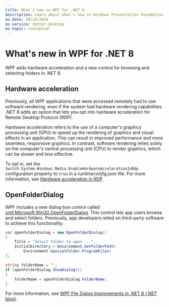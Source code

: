 ```yaml
---
title: What's new in WPF for .NET 8
description: Learn about what's new in Windows Presentation Foundation (WPF) for .NET 8. .NET 8 was released November 2023.
ms.date: 10/24/2024
ms.service: dotnet-desktop
ms.topic: conceptual
---
```


# What's new in WPF for .NET 8

WPF adds hardware acceleration and a new control for browsing and selecting folders in .NET 8.

## Hardware acceleration

Previously, all WPF applications that were accessed remotely had to use software rendering, even if the system had hardware rendering capabilities. .NET 8 adds an option that lets you opt into hardware acceleration for Remote Desktop Protocol (RDP).

Hardware acceleration refers to the use of a computer's graphics processing unit (GPU) to speed up the rendering of graphics and visual effects in an application. This can result in improved performance and more seamless, responsive graphics. In contrast, software rendering relies solely on the computer's central processing unit (CPU) to render graphics, which can be slower and less effective.

To opt in, set the `Switch.System.Windows.Media.EnableHardwareAccelerationInRdp` configuration property to `true` in a *runtimeconfig.json* file. For more information, see [Hardware acceleration in RDP](/dotnet/core/runtime-config/wpf#hardware-acceleration-in-rdp).

## OpenFolderDialog

WPF includes a new dialog box control called <xref:Microsoft.Win32.OpenFolderDialog>. This control lets app users browse and select folders. Previously, app developers relied on third-party software to achieve this functionality.

```csharp
var openFolderDialog = new OpenFolderDialog()
{
    Title = "Select folder to open ...",
    InitialDirectory = Environment.GetFolderPath(
        Environment.SpecialFolder.ProgramFiles)
};

string folderName = "";
if (openFolderDialog.ShowDialog())
{
    folderName = openFolderDialog.FolderName;
}
```

For more information, see [WPF File Dialog Improvements in .NET 8 (.NET blog)](https://devblogs.microsoft.com/dotnet/wpf-file-dialog-improvements-in-dotnet-8/).
